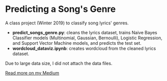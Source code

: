 # Predicting a Song's Genre

A class project (Winter 2019) to classify song lyrics' genres. 

- **predict_songs_genre.py**: cleans the lyrics dataset, trains Naive Bayes Classifier models (Multinomial, Gaussian, Bernoulli), Logistic Regression, and Support Vector Machine models, and predicts the test set.
- **wordcloud_dataviz.ipynb**: creates wordcloud from the cleaned lyrics dataset.

Due to large data size, I did not attach the data files. 

[Read more on my Medium](https://betterprogramming.pub/predicting-a-songs-genre-using-natural-language-processing-7b354ed5bd80)
